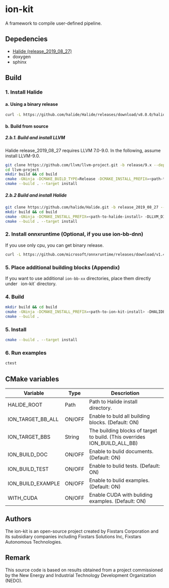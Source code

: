 # ion-kit
A framework to compile user-defined pipeline.

## Depedencies
* [Halide (release_2019_08_27)](https://github.com/halide/Halide/releases/tag/v8.0.0)
* doxygen
* sphinx

## Build
### 1. Install Halide
#### a. Using a binary release
```sh
curl -L https://github.com/halide/Halide/releases/download/v8.0.0/halide-linux-64-gcc53-800-65c26cba6a3eca2d08a0bccf113ca28746012cc3.tgz | tar zx <path-to-halide-install>
```

#### b. Build from source
##### 2.b.1. Build and install LLVM
Halide release_2019_08_27 requires LLVM 7.0-9.0. In the following, assume install LLVM-9.0.

```sh
git clone https://github.com/llvm/llvm-project.git -b release/9.x --depth=1
cd llvm-project
mkdir build && cd build
cmake -GNinja -DCMAKE_BUILD_TYPE=Release -DCMAKE_INSTALL_PREFIX=<path-to-llvm-install> -DLLVM_ENABLE_PROJECTS="clang;lld;clang-tools-extra" -DLLVM_TARGETS_TO_BUILD="X86;ARM;NVPTX;AArch64;Mips;Hexagon;PowerPC;AMDGPU;RISCV" -DLLVM_ENABLE_TERMINFO=OFF -DLLVM_ENABLE_ASSERTIONS=ON -DLLVM_ENABLE_EH=ON -DLLVM_ENABLE_RTTI=ON -DLLVM_BUILD_32_BITS=OFF ../llvm
cmake --build . --target install
```

##### 2.b.2 Build and install Halide
```sh
git clone https://github.com/halide/Halide.git -b release_2019_08_27 --depth=1
mkdir build && cd build
cmake -GNinja -DCMAKE_INSTALL_PREFIX=<path-to-halide-install> -DLLVM_DIR=<path-to-llvm-install>/lib/cmake/llvm/ -DLLVM_PACKAGE_VERSION=90 -DHALIDE_ENABLE_RTTI=ON -DWITH_APPS=OFF ..
cmake --build . --target install
```

### 2. Install onnxruntime (Optional, if you use ion-bb-dnn)
If you use only cpu, you can get binary release.

```sh
curl -L https://github.com/microsoft/onnxruntime/releases/download/v1.4.0/onnxruntime-linux-x64-1.4.0.tgz | tar zx <path-to-onnxruntime-install>
```

### 5. Place additional building blocks (Appendix)
If you want to use additional `ion-bb-xx` directories, place them directly under ` `ion-kit`  directory.


### 4. Build
```sh
mkdir build && cd build
cmake -GNinja -DCMAKE_INSTALL_PREFIX=<path-to-ion-kit-install> -DHALIDE_ROOT=<path-to-halide-install> -DONNXRUNTIME_ROOT=<path-to-onnxruntime-root> ../
cmake --build .
```

### 5. Install
```sh
cmake --build . --target install
```

### 6. Run examples
```sh
ctest
```

## CMake variables
| Variable          | Type   | Descriotion                                                               |
| ----------------- | ------ | ------------------------------------------------------------------------- |
| HALIDE_ROOT       | Path   | Path to Halide install directory.                                         |
| ION_TARGET_BB_ALL | ON/OFF | Enable to buld all building blocks. (Default: ON)                         |
| ION_TARGET_BBS    | String | The building blocks of target to build. (This overrides ION_BUILD_ALL_BB) |
| ION_BUILD_DOC     | ON/OFF | Enable to bulid documents. (Default: ON)                                  |
| ION_BUILD_TEST    | ON/OFF | Enable to bulid tests. (Default: ON)                                      |
| ION_BUILD_EXAMPLE | ON/OFF | Enable to bulid examples. (Default: ON)                                   |
| WITH_CUDA         | ON/OFF | Enable CUDA with buliding examples. (Default: ON)                         |

## Authors
The ion-kit is an open-source project created by Fixstars Corporation and its subsidiary companies including Fixstars Solutions Inc, Fixstars Autonomous Technologies.

## Remark
This source code is based on results obtained from a project commissioned by the New Energy and Industrial Technology Development Organization (NEDO).
